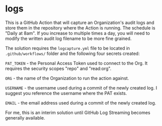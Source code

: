 # logs

This is a  GitHub Action that will capture an Organization's audit logs and store them in the repository where the Action is running.  The schedule is "Daily at 8am".  If you increase to multiple times a day, you will need to modify the written audit log filename to be more fine grained.

The solution requires the `logcapture.yml` file to be located in `.github/workflows/` folder and the following four secrets created:

`PAT_TOKEN` - the Personal Access Token used to connect to the Org.  It requires the security scopes "repo" and "read:org".

`ORG` - the name of the Organization to run the action against.

`USERNAME` - the username used during a commit of the newly created log.  I suggest you reference the username where the PAT exists.

`EMAIL` - the email address used during a commit of the newly created log.

For me, this is an interim solution until GitHub Log Streaming becomes generally available.

